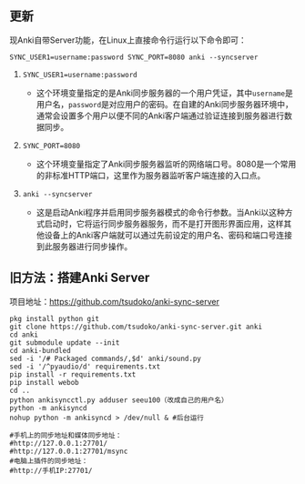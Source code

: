 ## 更新

现Anki自带Server功能，在Linux上直接命令行运行以下命令即可：
```shell
SYNC_USER1=username:password SYNC_PORT=8080 anki --syncserver
```
1. `SYNC_USER1=username:password`
   - 这个环境变量指定的是Anki同步服务器的一个用户凭证，其中`username`是用户名，`password`是对应用户的密码。在自建的Anki同步服务器环境中，通常会设置多个用户以便不同的Anki客户端通过验证连接到服务器进行数据同步。

2. `SYNC_PORT=8080`
   - 这个环境变量指定了Anki同步服务器监听的网络端口号。8080是一个常用的非标准HTTP端口，这里作为服务器监听客户端连接的入口点。

3. `anki --syncserver`
   - 这是启动Anki程序并启用同步服务器模式的命令行参数。当Anki以这种方式启动时，它将运行同步服务器服务，而不是打开图形界面应用，这样其他设备上的Anki客户端就可以通过先前设定的用户名、密码和端口号连接到此服务器进行同步操作。

## 旧方法：搭建Anki Server

项目地址：https://github.com/tsudoko/anki-sync-server

```shell
pkg install python git
git clone https://github.com/tsudoko/anki-sync-server.git anki
cd anki
git submodule update --init
cd anki-bundled
sed -i '/# Packaged commands/,$d' anki/sound.py
sed -i '/^pyaudio/d' requirements.txt
pip install -r requirements.txt
pip install webob
cd ..
python ankisyncctl.py adduser seeu100（改成自己的用户名）
python -m ankisyncd
nohup python -m ankisyncd > /dev/null & #后台运行

#手机上的同步地址和媒体同步地址：
#http://127.0.0.1:27701/
#http://127.0.0.1:27701/msync
#电脑上插件的同步地址：
#http://手机IP:27701/
```

<!-- ##{"timestamp":1688745600}## -->